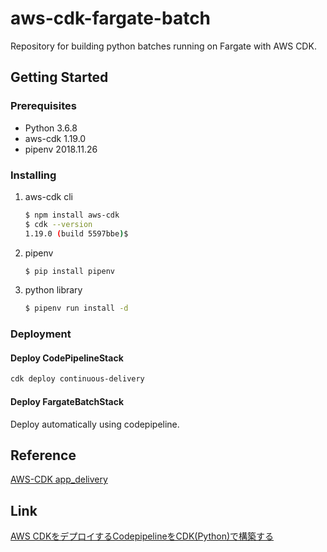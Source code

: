 # aws-cdk-fargate-batch
Repository for building python batches running on Fargate with AWS CDK.

## Getting Started

### Prerequisites

- Python 3.6.8
- aws-cdk 1.19.0
- pipenv 2018.11.26

### Installing

1. aws-cdk cli
    
    ```bash
    $ npm install aws-cdk
    $ cdk --version
    1.19.0 (build 5597bbe)$ 
    ```

2. pipenv

    ```bash
    $ pip install pipenv
    ```

3. python library

    ```bash
    $ pipenv run install -d
    ```

### Deployment

#### Deploy CodePipelineStack

```bash
cdk deploy continuous-delivery
```
#### Deploy FargateBatchStack

Deploy automatically using codepipeline.

## Reference
[AWS-CDK app_delivery](https://docs.aws.amazon.com/cdk/api/latest/python/aws_cdk.app_delivery.README.html)

## Link
[AWS CDKをデプロイするCodepipelineをCDK(Python)で構築する](https://qiita.com/joe-king-sh/items/fbd6e185632adf75a1a3)
